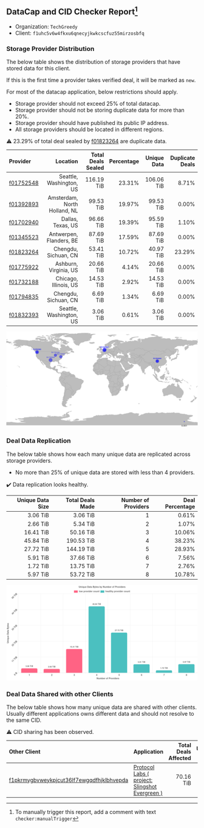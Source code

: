 ## DataCap and CID Checker Report[^1]
 - Organization: `TechGreedy`
 - Client: `f1uhc5v6w4fkxu6qnecyjkwkcscfuz55mirzosbfq`
### Storage Provider Distribution
The below table shows the distribution of storage providers that have stored data for this client.

If this is the first time a provider takes verified deal, it will be marked as `new`.

For most of the datacap application, below restrictions should apply.
 - Storage provider should not exceed 25% of total datacap.
 - Storage provider should not be storing duplicate data for more than 20%.
 - Storage provider should have published its public IP address.
 - All storage providers should be located in different regions.

⚠️ 23.29% of total deal sealed by [f01823264](https://filfox.info/en/address/f01823264) are duplicate data.

| Provider                                              |                     Location | Total Deals Sealed | Percentage | Unique Data | Duplicate Deals |
| :---------------------------------------------------- | ---------------------------: | -----------------: | ---------: | ----------: | --------------: |
| [f01752548](https://filfox.info/en/address/f01752548) |      Seattle, Washington, US |         116.19 TiB |     23.31% |  106.06 TiB |           8.71% |
| [f01392893](https://filfox.info/en/address/f01392893) | Amsterdam, North Holland, NL |          99.53 TiB |     19.97% |   99.53 TiB |           0.00% |
| [f01702940](https://filfox.info/en/address/f01702940) |            Dallas, Texas, US |          96.66 TiB |     19.39% |   95.59 TiB |           1.10% |
| [f01345523](https://filfox.info/en/address/f01345523) |      Antwerpen, Flanders, BE |          87.69 TiB |     17.59% |   87.69 TiB |           0.00% |
| [f01823264](https://filfox.info/en/address/f01823264) |         Chengdu, Sichuan, CN |          53.41 TiB |     10.72% |   40.97 TiB |          23.29% |
| [f01775922](https://filfox.info/en/address/f01775922) |        Ashburn, Virginia, US |          20.66 TiB |      4.14% |   20.66 TiB |           0.00% |
| [f01732188](https://filfox.info/en/address/f01732188) |        Chicago, Illinois, US |          14.53 TiB |      2.92% |   14.53 TiB |           0.00% |
| [f01794835](https://filfox.info/en/address/f01794835) |         Chengdu, Sichuan, CN |           6.69 TiB |      1.34% |    6.69 TiB |           0.00% |
| [f01832393](https://filfox.info/en/address/f01832393) |      Seattle, Washington, US |           3.06 TiB |      0.61% |    3.06 TiB |           0.00% |

![Provider Distribution](https://raw.githubusercontent.com/data-preservation-programs/filplus-checker-assets/main/filecoin-project/filecoin-plus-large-datasets/issues/182/1671093454653.png)
### Deal Data Replication
The below table shows how each many unique data are replicated across storage providers.
- No more than 25% of unique data are stored with less than 4 providers.

✔️ Data replication looks healthy.

| Unique Data Size | Total Deals Made | Number of Providers | Deal Percentage |
| ---------------: | ---------------: | ------------------: | --------------: |
|         3.06 TiB |         3.06 TiB |                   1 |           0.61% |
|         2.66 TiB |         5.34 TiB |                   2 |           1.07% |
|        16.41 TiB |        50.16 TiB |                   3 |          10.06% |
|        45.84 TiB |       190.53 TiB |                   4 |          38.23% |
|        27.72 TiB |       144.19 TiB |                   5 |          28.93% |
|         5.91 TiB |        37.66 TiB |                   6 |           7.56% |
|         1.72 TiB |        13.75 TiB |                   7 |           2.76% |
|         5.97 TiB |        53.72 TiB |                   8 |          10.78% |

![Replication Distribution](https://raw.githubusercontent.com/data-preservation-programs/filplus-checker-assets/main/filecoin-project/filecoin-plus-large-datasets/issues/182/1671093455798.png)
### Deal Data Shared with other Clients
The below table shows how many unique data are shared with other clients.
Usually different applications owns different data and should not resolve to the same CID.

⚠️ CID sharing has been observed.

| Other Client                                                                                                          | Application                                                                                                                     | Total Deals Affected | Unique CIDs |  Verifier |
| :-------------------------------------------------------------------------------------------------------------------- | :------------------------------------------------------------------------------------------------------------------------------ | -------------------: | ----------: | --------: |
| [f1pkrmygbvweykpjcut36lf7ewgqdfhjklbhvepda](https://filfox.info/en/address/f1pkrmygbvweykpjcut36lf7ewgqdfhjklbhvepda) | [Protocol Labs \( project: Slingshot Evergreen \)](https://github.com/filecoin-project/filecoin-plus-large-datasets/issues/293) |            70.16 TiB |         713 | LDN # 293 |

[^1]: To manually trigger this report, add a comment with text `checker:manualTrigger`
